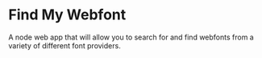 Find My Webfont
====================

A node web app that will allow you to search for and find webfonts from a variety of different font providers.